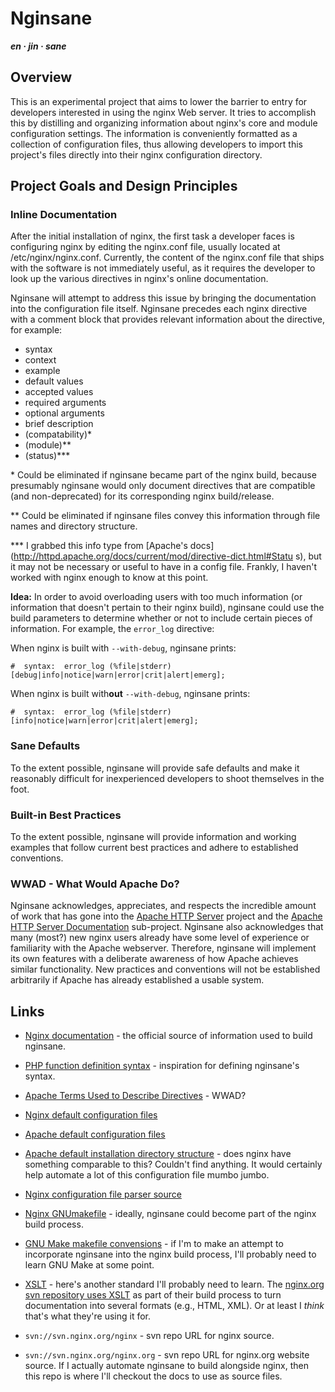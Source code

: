 # Nginsane #
<b><i>en &#x00b7; jin &#x00b7; sane</i></b>



## Overview ##

This is an experimental project that aims to lower the barrier to entry 
for developers interested in using the nginx Web server. It tries to 
accomplish this by distilling and organizing information about nginx's 
core and module configuration settings. The information is conveniently 
formatted as a collection of configuration files, thus allowing 
developers to import this project's files directly into their nginx 
configuration directory. 



## Project Goals and Design Principles ##

### Inline Documentation ###

After the initial installation of nginx, the first task a developer 
faces is configuring nginx by editing the nginx.conf file, usually 
located at /etc/nginx/nginx.conf. Currently, the content of the 
nginx.conf file that ships with the software is not immediately useful, 
as it requires the developer to look up the various directives in 
nginx's online documentation.

Nginsane will attempt to address this issue by bringing the documentation 
into the configuration file itself. Nginsane precedes each nginx 
directive with a comment block that provides relevant information about 
the directive, for example:

- syntax
- context
- example
- default values
- accepted values
- required arguments
- optional arguments
- brief description
- (compatability)*
- (module)**
- (status)***

\* Could be eliminated if nginsane became part of the nginx build, 
because presumably nginsane would only document directives that are 
compatible (and non-deprecated) for its corresponding nginx build/release. 

\** Could be eliminated if nginsane files convey this information 
through file names and directory structure. 

\*** I grabbed this info type from [Apache's 
docs](http://httpd.apache.org/docs/current/mod/directive-dict.html#Statu 
s), but it may not be necessary or useful to have in a config file. 
Frankly, I haven't worked with nginx enough to know at this point. 

<b>Idea:</b> In order to avoid overloading users with too much 
information (or information that doesn't pertain to their nginx build), 
nginsane could use the build parameters to determine whether or not to 
include certain pieces of information. For example, the `error_log` 
directive: 


When nginx is built with `--with-debug`, nginsane prints:

`#  syntax:  error_log (%file|stderr) [debug|info|notice|warn|error|crit|alert|emerg];`


When nginx is built with<b>out</b> `--with-debug`, nginsane prints:

`#  syntax:  error_log (%file|stderr) [info|notice|warn|error|crit|alert|emerg];`



### Sane Defaults ###

To the extent possible, nginsane will provide safe defaults and make 
it reasonably difficult for inexperienced developers to shoot themselves 
in the foot. 



### Built-in Best Practices ###

To the extent possible, nginsane will provide information and working 
examples that follow current best practices and adhere to established 
conventions. 



### WWAD - What Would Apache Do? ###

Nginsane acknowledges, appreciates, and respects the incredible amount 
of work that has gone into the [Apache HTTP 
Server](http://httpd.apache.org/) project and the [Apache HTTP Server 
Documentation](http://httpd.apache.org/docs-project/) sub-project. 
Nginsane also acknowledges that many (most?) new nginx users already 
have some level of experience or familiarity with the Apache webserver. 
Therefore, nginsane will implement its own features with a deliberate 
awareness of how Apache achieves similar functionality. New practices 
and conventions will not be established arbitrarily if Apache has 
already established a usable system. 



## Links ##

- [Nginx documentation](http://nginx.org/en/docs/) - the official source of information used to build nginsane.

- [PHP function definition syntax](http://www.php.net/manual/en/about.prototypes.php) - inspiration for defining nginsane's syntax.

- [Apache Terms Used to Describe Directives](http://httpd.apache.org/docs/current/mod/directive-dict.html) - WWAD?

- [Nginx default configuration files](http://trac.nginx.org/nginx/browser/nginx/trunk/conf)

- [Apache default configuration files](https://svn.apache.org/repos/asf/httpd/httpd/trunk/docs/conf/)

- [Apache default installation directory structure](https://svn.apache.org/repos/asf/httpd/httpd/trunk/config.layout) - does nginx have something comparable to this? Couldn't find anything. It would certainly help automate a lot of this configuration file mumbo jumbo.

- [Nginx configuration file parser source](http://trac.nginx.org/nginx/browser/nginx/trunk/src/core/ngx_conf_file.c)

- [Nginx GNUmakefile](http://trac.nginx.org/nginx/browser/nginx/trunk/misc/GNUmakefile) - ideally, nginsane could become part of the nginx build process.

- [GNU Make makefile convensions](http://www.gnu.org/prep/standards/html_node/Makefile-Conventions.html#Makefile-Conventions) - if I'm to make an attempt to incorporate nginsane into the nginx build process, I'll probably need to learn GNU Make at some point.

- [XSLT](https://developer.mozilla.org/en/XSLT) - here's another standard I'll probably need to learn. The [nginx.org svn repository uses XSLT](http://trac.nginx.org/nginx/browser/nginx_org/xslt) as part of their build process to turn documentation into several formats (e.g., HTML, XML). Or at least I *think* that's what they're using it for.

- `svn://svn.nginx.org/nginx` - svn repo URL for nginx source.

- `svn://svn.nginx.org/nginx.org` - svn repo URL for nginx.org website source. If I actually automate nginsane to build alongside nginx, then this repo is where I'll checkout the docs to use as source files.
